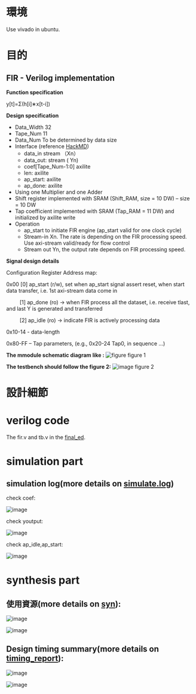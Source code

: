 #  環境
Use vivado in ubuntu.
#  目的
## FIR - Verilog implementation
**Function specification**

y[t]=Σ(h[i]∗x[t-i])

**Design specification**
- Data_Width 32
- Tape_Num 11
- Data_Num To be determined by data size
- Interface (reference [HackMD]( https://hackmd.io/oGlSE6_QQS2XW7ZR34f24Q?view))
    -  data_in stream （Xn）
    -  data_out: stream ( Yn)
    -  coef[Tape_Num-1:0] axilite
    -  len: axilite
    -  ap_start: axilite
    -  ap_done: axilite
- Using one Multiplier and one Adder
- Shift register implemented with SRAM (Shift_RAM, size = 10 DW) – size = 10 DW
- Tap coefficient implemented with SRAM (Tap_RAM = 11 DW) and initialized by axilite write
- Operation
    - ap_start to initiate FIR engine (ap_start valid for one clock cycle)
    - Stream-in Xn. The rate is depending on the FIR processing speed. Use axi-stream valid/ready for flow control
    - Stream out Yn, the output rate depends on FIR processing speed.

**Signal design details**

Configuration Register Address map:

0x00    [0]  ap_start (r/w), set when ap_start signal assert reset, when start data transfer, i.e. 1st axi-stream data come in

&emsp; &emsp; [1] ap_done (ro) -> when FIR process all the dataset, i.e. receive tlast, and last Y is generated and transferred

&emsp; &emsp; [2] ap_idle (ro) -> indicate FIR is actively processing data

0x10-14 - data-length

0x80-FF – Tap parameters, (e.g., 0x20-24 Tap0, in sequence …)

**The mmodule schematic diagram like :**
![figure](https://github.com/nthuyouwei/soclab/assets/145022311/5179cf95-539c-4674-acae-898eb46d6b58)
figure 1

**The testbench should follow the figure 2:**
![image](https://github.com/nthuyouwei/soclab/assets/145022311/340e45d7-2971-4781-a7ad-da2b40731715)
figure 2
# 設計細節





#  verilog code
The fir.v and tb.v in the [final_ed](<https://github.com/nthuyouwei/soclab/tree/main/lab3/final_ed>).
# simulation part
## simulation log(more details on [simulate.log]())
check coef:

![image](https://github.com/nthuyouwei/soclab/assets/145022311/360ea952-65e4-4d22-9812-3b55a6ab1a3e=10%x)

check youtput:

![image](https://github.com/nthuyouwei/soclab/assets/145022311/91efa2b0-3be7-4b71-b5da-806ef522ac04)

check ap_idle,ap_start:

![image](https://github.com/nthuyouwei/soclab/assets/145022311/1b0a10e8-d9b3-4f4f-820d-b5c03718df87)

# synthesis part

## 使用資源(more details on [syn](https://github.com/nthuyouwei/soclab/tree/main/lab3/syn)):

![image](https://github.com/nthuyouwei/soclab/assets/145022311/d167d8a4-7f46-4d45-87f5-1b856bc7f912)

![image](https://github.com/nthuyouwei/soclab/assets/145022311/184da395-185f-4a40-8445-0167fa534063)

## Design timing summary(more details on [timing_report](https://github.com/nthuyouwei/soclab/blob/main/lab3/timing_report.txt)):

![image](https://github.com/nthuyouwei/soclab/assets/145022311/3e619c0f-000c-4eb6-b3a6-6ef3ce9a3cca)

![image](https://github.com/nthuyouwei/soclab/assets/145022311/72a63e4b-265a-4863-b60e-f0860cc9a586)



